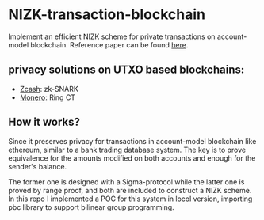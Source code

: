 # NIZK-transaction-blockchain

Implement an efficient NIZK scheme for private transactions on account-model blockchain. Reference paper can be found [here](https://eprint.iacr.org/2017/1239.pdf).

## privacy solutions on UTXO based blockchains:

- [Zcash](https://z.cash/zh/): zk-SNARK
- [Monero](https://z.cash/zh/): Ring CT

## How it works?

Since it preserves privacy for transactions in account-model blockchain like ethereum, similar to a bank trading database system. The key is to prove equivalence for the amounts modified on both accounts and enough for the sender's balance.

The former one is designed with a Sigma-protocol while the latter one is proved by range proof, and both are included to construct a NIZK scheme. In this repo I implemented a POC for this system in locol version, importing pbc library to support bilinear group programming.